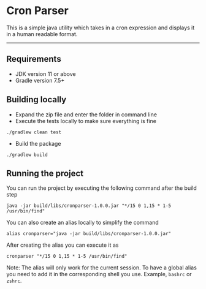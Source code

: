 # Cron Parser

This is a simple java utility which takes in a cron expression and displays it in a human readable format.

---

## Requirements

- JDK version 11 or above
- Gradle version 7.5+

## Building locally

- Expand the zip file and enter the folder in command line
- Execute the tests locally to make sure everything is fine
```shell
./gradlew clean test
```
- Build the package
```shell
./gradlew build
```

## Running the project

You can run the project by executing the following command after the build step
```shell
java -jar build/libs/cronparser-1.0.0.jar "*/15 0 1,15 * 1-5 /usr/bin/find"
```

You can also create an alias locally to simplify the command
```shell
alias cronparser="java -jar build/libs/cronparser-1.0.0.jar"
```

After creating the alias you can execute it as
```shell
cronparser "*/15 0 1,15 * 1-5 /usr/bin/find"
```

Note: The alias will only work for the current session. 
To have a global alias you need to add it in the corresponding shell you use.
Example, `bashrc` or `zshrc`.

